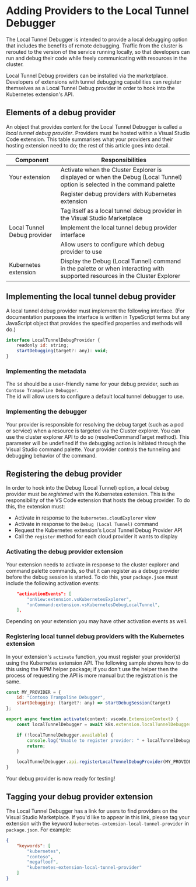 # Adding Providers to the Local Tunnel Debugger

The Local Tunnel Debugger is intended to provide a local debugging option that includes
the benefits of remote debugging. Traffic from the cluster is rerouted to the version of the service 
running locally, so that developers can run and debug their code while freely communicating
with resources in the cluster.

Local Tunnel Debug providers can be installed via the marketplace. Developers of extensions with 
tunnel debugging capabilities can register themselves as a Local Tunnel Debug provider in order
to hook into the Kubernetes extension's API.

## Elements of a debug provider

An object that provides content for the Local Tunnel Debugger is called a _local tunnel debug provider_.
Providers must be hosted within a Visual Studio Code extension.  This table summarises what
your providers and their hosting extension need to do; the rest of this article goes into detail.

| Component            | Responsibilities                                                     |
|----------------------|----------------------------------------------------------------------|
| Your extension       | Activate when the Cluster Explorer is displayed or when the Debug (Local Tunnel) option is selected in the command palette                          |
|                      | Register debug providers with Kubernetes extension                   |
|                      | Tag itself as a local tunnel debug provider in the Visual Studio Marketplace      |
| Local Tunnel Debug provider       | Implement the local tunnel debug provider interface                               |
|                      | Allow users to configure which debug provider to use                   |
| Kubernetes extension | Display the Debug (Local Tunnel) command in the palette or when interacting with supported resources in the Cluster Explorer                                 |

## Implementing the local tunnel debug provider

A local tunnel debug provider must implement the following interface.  (For documentation purposes
the interface is written in TypeScript terms but any JavaScript object that provides
the specified properties and methods will do.)

```javascript
interface LocalTunnelDebugProvider {
    readonly id: string;
    startDebugging(target?: any): void;
}
```

### Implementing the metadata

The `id` should be a user-friendly name for your debug provider, such as `Contoso Trampoline Debugger`.  
The id will allow users to configure a default local tunnel debugger to use.

### Implementing the debugger

Your provider is responsible for resolving the debug target (such as a pod or service)
when a resource is targeted via the Cluster explorer. You can use the cluster explorer
API to do so (resolveCommandTarget method). This parameter will be undefined if the debugging
action is initiated through the Visual Studio command palette. Your provider controls
the tunneling and debugging behavior of the command.

## Registering the debug provider

In order to hook into the Debug (Local Tunnel) option, a local debug provider must be _registered_
with the Kubernetes extension. This is the responsibility of the VS Code extension that hosts
the debug provider. To do this, the extension must:

* Activate in response to the `kubernetes.cloudExplorer` view
* Activate in response to the `Debug (Local Tunnel)` command
* Request the Kubernetes extension's Local Tunnel Debug Provider API
* Call the `register` method for each cloud provider it wants to display

### Activating the debug provider extension

Your extension needs to activate in response to the cluster explorer and command palette
commands, so that it can register as a debug provider before the debug session is started.
To do this, your `package.json` must include the following activation events:

```json
    "activationEvents": [
        "onView:extension.vsKubernetesExplorer",
        "onCommand:extension.vsKubernetesDebugLocalTunnel",
    ],
```

Depending on your extension you may have other activation events as well.

### Registering local tunnel debug providers with the Kubernetes extension

In your extension's `activate` function, you must register your provider(s) using the
Kubernetes extension API.  The following sample shows how to do this using the NPM
helper package; if you don't use the helper then the process of requesting the API is
more manual but the registration is the same.

```javascript
const MY_PROVIDER = {
    id: "Contoso Trampoline Debugger",
    startDebugging: (target?: any) => startDebugSession(target)
};

export async function activate(context: vscode.ExtensionContext) {
    const localTunnelDebugger = await k8s.extension.localTunnelDebugger.v1;

    if (!localTunnelDebugger.available) {
        console.log("Unable to register provider: " + localTunnelDebugger.reason);
        return;
    }

    localTunnelDebugger.api.registerLocalTunnelDebugProvider(MY_PROVIDER);
}
```

Your debug provider is now ready for testing!

## Tagging your debug provider extension

The Local Tunnel Debugger has a link for users to find providers on the Visual Studio
Marketplace.  If you'd like to appear in this link, please tag your extension
with the keyword `kubernetes-extension-local-tunnel-provider` in `package.json`.
For example:

```json
{
    "keywords": [
        "kubernetes",
        "contoso",
        "megafloof",
        "kubernetes-extension-local-tunnel-provider"
    ]
}
```
